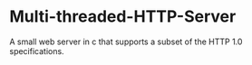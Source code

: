 # Multi-threaded-HTTP-Server
A small web server in c that supports a subset of the HTTP 1.0 specifications.
